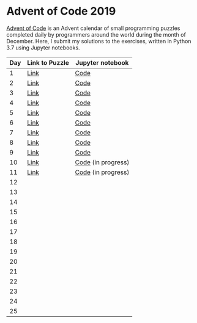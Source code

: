 # Advent of Code 2019
[Advent of Code](http://www.adventofcode.com) is an Advent calendar of small programming puzzles completed daily by programmers around the world during the month of December. Here, I submit my solutions to the exercises, written in Python 3.7 using Jupyter notebooks. 
<center>

| Day | Link to Puzzle                              | Jupyter notebook                                                                
|-----|---------------------------------------------|-------------------------------------------------------------------------------|
| 1   | [Link](https://adventofcode.com/2019/day/1) | [Code](https://github.com/mikeion/AdventofCode2019/blob/master/day1/day1.ipynb) 
| 2   | [Link](https://adventofcode.com/2019/day/2) | [Code](https://github.com/mikeion/AdventofCode2019/blob/master/day2/day2.ipynb)
| 3   | [Link](https://adventofcode.com/2019/day/3) | [Code](https://github.com/mikeion/AdventofCode2019/blob/master/day3/day3.ipynb)
| 4   | [Link](https://adventofcode.com/2019/day/4) | [Code](https://github.com/mikeion/AdventofCode2019/blob/master/day4/day4.ipynb)
| 5   | [Link](https://adventofcode.com/2019/day/5) | [Code](https://github.com/mikeion/AdventofCode2019/blob/master/day5/day5.ipynb)
| 6   | [Link](https://adventofcode.com/2019/day/6) | [Code](https://github.com/mikeion/AdventofCode2019/blob/master/day6/day6.ipynb)
| 7   | [Link](https://adventofcode.com/2019/day/7) | [Code](https://github.com/mikeion/AdventofCode2019/blob/master/day7/day7.ipynb) 
| 8   | [Link](https://adventofcode.com/2019/day/8) | [Code](https://github.com/mikeion/AdventofCode2019/blob/master/day8/day8.ipynb)
| 9   | [Link](https://adventofcode.com/2019/day/9) | [Code](https://github.com/mikeion/AdventofCode2019/blob/master/day9/day9.ipynb)
| 10  | [Link](https://adventofcode.com/2019/day/10) | [Code](https://github.com/mikeion/AdventofCode2019/blob/master/day10/day10.ipynb) (in progress)
| 11  | [Link](https://adventofcode.com/2019/day/11) | [Code](https://github.com/mikeion/AdventofCode2019/blob/master/day11/day11.ipynb) (in progress)
| 12  |
| 13  |
| 14  |
| 15  |
| 16  |
| 17  |
| 18  |
| 19  |
| 20  |
| 21  |
| 22  |
| 23  |
| 24  |
| 25  |

</center>
